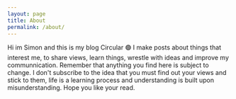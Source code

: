 ```yaml
---
layout: page
title: About
permalink: /about/
---
```


Hi im Simon and this is my blog Circular 🟢 I make posts about things that interest me, to share views, learn things, wrestle with ideas and improve my communnication. Remember that anything you find here is subject to change. I don't subscribe to the idea that you must find out your views and stick to them, life is a learning process and understanding is built upon misunderstanding. Hope you like  your read.